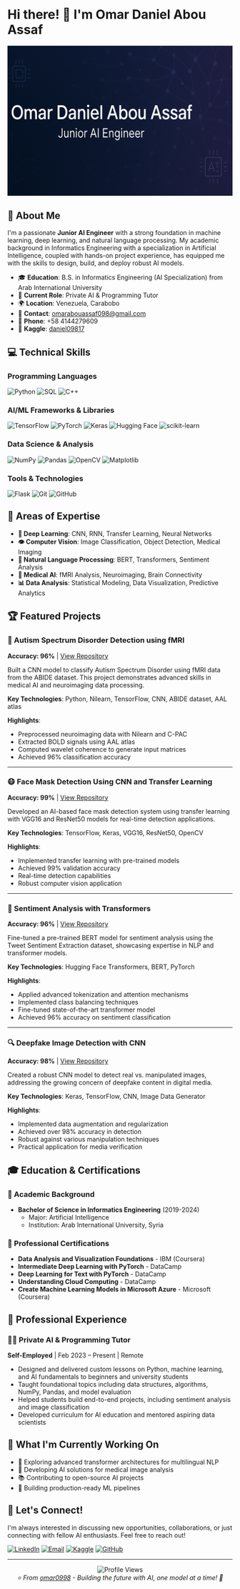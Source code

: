 # Hi there! 👋 I'm Omar Daniel Abou Assaf

![GitHub Banner](./github-banner.png)

## 🚀 About Me

I'm a passionate **Junior AI Engineer** with a strong foundation in machine learning, deep learning, and natural language processing. My academic background in Informatics Engineering with a specialization in Artificial Intelligence, coupled with hands-on project experience, has equipped me with the skills to design, build, and deploy robust AI models.

- 🎓 **Education**: B.S. in Informatics Engineering (AI Specialization) from Arab International University
- 💼 **Current Role**: Private AI & Programming Tutor
- 🌍 **Location**: Venezuela, Carabobo
- 📧 **Contact**: omarabouassaf098@gmail.com
- 📱 **Phone**: +58 4144279609
- 🔗 **Kaggle**: [daniel09817](https://www.kaggle.com/daniel09817)

## 💻 Technical Skills

### Programming Languages
![Python](https://img.shields.io/badge/Python-3776AB?style=for-the-badge&logo=python&logoColor=white)
![SQL](https://img.shields.io/badge/SQL-4479A1?style=for-the-badge&logo=mysql&logoColor=white)
![C++](https://img.shields.io/badge/C++-00599C?style=for-the-badge&logo=c%2B%2B&logoColor=white)

### AI/ML Frameworks & Libraries
![TensorFlow](https://img.shields.io/badge/TensorFlow-FF6F00?style=for-the-badge&logo=tensorflow&logoColor=white)
![PyTorch](https://img.shields.io/badge/PyTorch-EE4C2C?style=for-the-badge&logo=pytorch&logoColor=white)
![Keras](https://img.shields.io/badge/Keras-D00000?style=for-the-badge&logo=keras&logoColor=white)
![Hugging Face](https://img.shields.io/badge/🤗%20Hugging%20Face-FFD21E?style=for-the-badge)
![scikit-learn](https://img.shields.io/badge/scikit--learn-F7931E?style=for-the-badge&logo=scikit-learn&logoColor=white)

### Data Science & Analysis
![NumPy](https://img.shields.io/badge/NumPy-013243?style=for-the-badge&logo=numpy&logoColor=white)
![Pandas](https://img.shields.io/badge/Pandas-150458?style=for-the-badge&logo=pandas&logoColor=white)
![OpenCV](https://img.shields.io/badge/OpenCV-27338e?style=for-the-badge&logo=OpenCV&logoColor=white)
![Matplotlib](https://img.shields.io/badge/Matplotlib-11557c?style=for-the-badge)

### Tools & Technologies
![Flask](https://img.shields.io/badge/Flask-000000?style=for-the-badge&logo=flask&logoColor=white)
![Git](https://img.shields.io/badge/Git-F05032?style=for-the-badge&logo=git&logoColor=white)
![GitHub](https://img.shields.io/badge/GitHub-181717?style=for-the-badge&logo=github&logoColor=white)

## 🎯 Areas of Expertise

- **🧠 Deep Learning**: CNN, RNN, Transfer Learning, Neural Networks
- **👁️ Computer Vision**: Image Classification, Object Detection, Medical Imaging
- **📝 Natural Language Processing**: BERT, Transformers, Sentiment Analysis
- **🏥 Medical AI**: fMRI Analysis, Neuroimaging, Brain Connectivity
- **📊 Data Analysis**: Statistical Modeling, Data Visualization, Predictive Analytics

## 🏆 Featured Projects

### 🧠 Autism Spectrum Disorder Detection using fMRI
**Accuracy: 96%** | [View Repository]([#](https://github.com/omar0998/Autism-Spectrum-Disorder))

Built a CNN model to classify Autism Spectrum Disorder using fMRI data from the ABIDE dataset. This project demonstrates advanced skills in medical AI and neuroimaging data processing.

**Key Technologies**: Python, Nilearn, TensorFlow, CNN, ABIDE dataset, AAL atlas

**Highlights**:
- Preprocessed neuroimaging data with Nilearn and C-PAC
- Extracted BOLD signals using AAL atlas
- Computed wavelet coherence to generate input matrices
- Achieved 96% classification accuracy

---

### 😷 Face Mask Detection Using CNN and Transfer Learning
**Accuracy: 99%** | [View Repository](#)

Developed an AI-based face mask detection system using transfer learning with VGG16 and ResNet50 models for real-time detection applications.

**Key Technologies**: TensorFlow, Keras, VGG16, ResNet50, OpenCV

**Highlights**:
- Implemented transfer learning with pre-trained models
- Achieved 99% validation accuracy
- Real-time detection capabilities
- Robust computer vision application

---

### 💭 Sentiment Analysis with Transformers
**Accuracy: 96%** | [View Repository](#)

Fine-tuned a pre-trained BERT model for sentiment analysis using the Tweet Sentiment Extraction dataset, showcasing expertise in NLP and transformer models.

**Key Technologies**: Hugging Face Transformers, BERT, PyTorch

**Highlights**:
- Applied advanced tokenization and attention mechanisms
- Implemented class balancing techniques
- Fine-tuned state-of-the-art transformer model
- Achieved 96% accuracy on sentiment classification

---

### 🔍 Deepfake Image Detection with CNN
**Accuracy: 98%** | [View Repository](#)

Created a robust CNN model to detect real vs. manipulated images, addressing the growing concern of deepfake content in digital media.

**Key Technologies**: Keras, TensorFlow, CNN, Image Data Generator

**Highlights**:
- Implemented data augmentation and regularization
- Achieved over 98% accuracy in detection
- Robust against various manipulation techniques
- Practical application for media verification

## 🎓 Education & Certifications

### 🏫 Academic Background
- **Bachelor of Science in Informatics Engineering** (2019-2024)
  - Major: Artificial Intelligence
  - Institution: Arab International University, Syria

### 📜 Professional Certifications
- **Data Analysis and Visualization Foundations** - IBM (Coursera)
- **Intermediate Deep Learning with PyTorch** - DataCamp
- **Deep Learning for Text with PyTorch** - DataCamp
- **Understanding Cloud Computing** - DataCamp
- **Create Machine Learning Models in Microsoft Azure** - Microsoft (Coursera)

## 💼 Professional Experience

### 👨‍🏫 Private AI & Programming Tutor
**Self-Employed** | Feb 2023 – Present | Remote

- Designed and delivered custom lessons on Python, machine learning, and AI fundamentals to beginners and university students
- Taught foundational topics including data structures, algorithms, NumPy, Pandas, and model evaluation
- Helped students build end-to-end projects, including sentiment analysis and image classification
- Developed curriculum for AI education and mentored aspiring data scientists

## 🌟 What I'm Currently Working On

- 🔬 Exploring advanced transformer architectures for multilingual NLP
- 🏥 Developing AI solutions for medical image analysis
- 📚 Contributing to open-source AI projects
- 🎯 Building production-ready ML pipelines

## 🤝 Let's Connect!

I'm always interested in discussing new opportunities, collaborations, or just connecting with fellow AI enthusiasts. Feel free to reach out!

[![LinkedIn](https://img.shields.io/badge/LinkedIn-0077B5?style=for-the-badge&logo=linkedin&logoColor=white)](https://linkedin.com/in/omar-daniel-abou-assaf)
[![Email](https://img.shields.io/badge/Email-D14836?style=for-the-badge&logo=gmail&logoColor=white)](mailto:omarabouassaf098@gmail.com)
[![Kaggle](https://img.shields.io/badge/Kaggle-20BEFF?style=for-the-badge&logo=kaggle&logoColor=white)](https://www.kaggle.com/daniel09817)
[![GitHub](https://img.shields.io/badge/GitHub-181717?style=for-the-badge&logo=github&logoColor=white)](https://github.com/omar0998)

---

<div align="center">
  <img src="https://komarev.com/ghpvc/?username=omar0998&color=blueviolet&style=flat-square&label=Profile+Views" alt="Profile Views"/>
</div>

<div align="center">
  <i>⭐️ From <a href="https://github.com/omar0998">omar0998</a> - Building the future with AI, one model at a time! 🚀</i>
</div>

